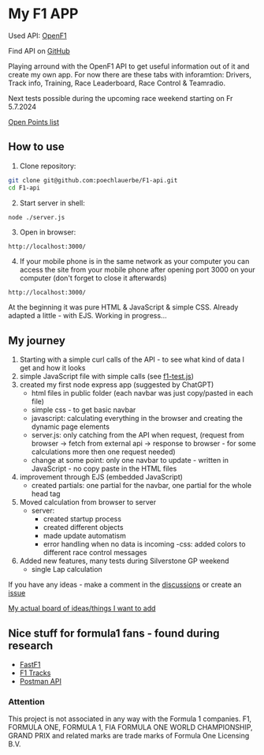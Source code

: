 # My F1 APP

Used API: [OpenF1](https://openf1.org/)

Find API on [GitHub](https://github.com/br-g/openf1)

Playing arround with the OpenF1 API to get useful information out of it and create my own app.
For now there are these tabs with inforamtion: Drivers, Track info, Training, Race Leaderboard, Race Control & Teamradio.

Next tests possible during the upcoming race weekend starting on Fr 5.7.2024

[Open Points list](OpenPoints.md)

## How to use
1. Clone repository:
```bash
git clone git@github.com:poechlauerbe/F1-api.git
cd F1-api
```
2. Start server in shell:
```bash
node ./server.js
```
3. Open in browser:
```Browser
http://localhost:3000/
```
4. If your mobile phone is in the same network as your computer you can access the site from your mobile phone after opening port 3000 on your computer (don't forget to close it afterwards)
```Browser
http://localhost:3000/
```

At the beginning it was pure HTML & JavaScript & simple CSS.
Already adapted a little - with EJS.
Working in progress...

## My journey
1. Starting with a simple curl calls of the API - to see what kind of data I get and how it looks
2. simple JavaScript file with simple calls (see [f1-test.js](./z_old/f1-test.js))
3. created my first node express app (suggested by ChatGPT)
	- html files in public folder (each navbar was just copy/pasted in each file)
	- simple css - to get basic navbar
	- javascript: calculating everything in the browser and creating the dynamic page elements
	- server.js: only catching from the API when request, (request from browser -> fetch from external api -> response to browser - for some calculations more then one request needed)
	- change at some point: only one navbar to update - written in JavaScript - no copy paste in the HTML files
4. improvement through EJS (embedded JavaScript)
	- created partials: one partial for the navbar, one partial for the whole head tag
5. Moved calculation from browser to server
	- server:
		- created startup process
		- created different objects
		- made update automatism
		- error handling when no data is incoming
	-css: added colors to different race control messages
6. Added new features, many tests during Silverstone GP weekend
	- single Lap calculation

If you have any ideas - make a comment in the [discussions](https://github.com/poechlauerbe/F1-app/discussions) or create an [issue](https://github.com/poechlauerbe/F1-app/issues)

[My actual board of ideas/things I want to add](https://github.com/users/poechlauerbe/projects/4)

## Nice stuff for formula1 fans - found during research
- [FastF1](https://github.com/theOehrly/Fast-F1)
- [F1 Tracks](https://github.com/bacinger/f1-circuits/tree/master)
- [Postman API](https://documenter.getpostman.com/view/11586746/SztEa7bL#intro)

### Attention
This project is not associated in any way with the Formula 1 companies. F1, FORMULA ONE, FORMULA 1, FIA FORMULA ONE WORLD CHAMPIONSHIP, GRAND PRIX and related marks are trade marks of Formula One Licensing B.V.

